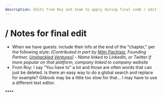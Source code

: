 ```yaml
---
description: Edits from Roy and team to apply during final comb / edit
---
```


# / Notes for final edit

* When we have guests: include their info at the end of the "chapter," per the following style: _\[Contributed in part by_ [_Nitin Pachisia_](https://www.linkedin.com/in/npachisia/)_, Founding Partner,_ [_Unshackled Ventures_](https://www.unshackledvc.com/)_\] - Name linked to LinkedIn, or Twitter if more popular on that platform, company linked to company website_
* From Roy: I say "You have to" a lot and those are often words that can just be deleted. Is there an easy way to do a global search and replace for example? Gitbook may be a little too slow for that... I may have to use a different text editor.

\*\*\*\*

